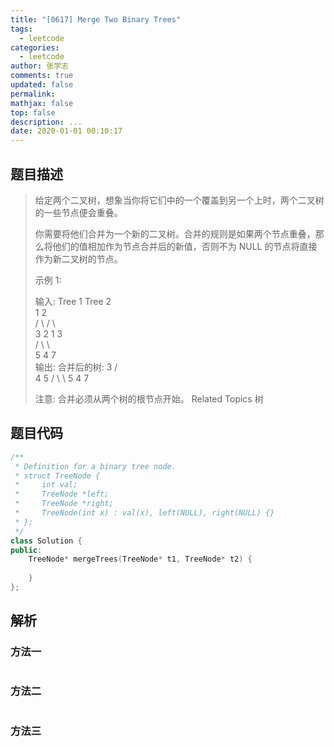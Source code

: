 ```yaml
---
title: "[0617] Merge Two Binary Trees"
tags:
  - leetcode
categories:
  - leetcode
author: 张学志
comments: true
updated: false
permalink:
mathjax: false
top: false
description: ...
date: 2020-01-01 00:10:17
---
```


## 题目描述

> 给定两个二叉树，想象当你将它们中的一个覆盖到另一个上时，两个二叉树的一些节点便会重叠。 
> 
> 你需要将他们合并为一个新的二叉树。合并的规则是如果两个节点重叠，那么将他们的值相加作为节点合并后的新值，否则不为 NULL 的节点将直接作为新二叉树的节点。 
> 
> 示例 1: 
> 
> 
> 输入: 
> Tree 1                     Tree 2                  
> 1                         2                             
> / \                       / \                            
> 3   2                     1   3                        
> /                           \   \                      
> 5                             4   7                  
> 输出: 
> 合并后的树:
> 3
> / \
> 4   5
> / \   \ 
> 5   4   7
> 
> 
> 注意: 合并必须从两个树的根节点开始。 
> Related Topics 树

## 题目代码

```cpp
/**
 * Definition for a binary tree node.
 * struct TreeNode {
 *     int val;
 *     TreeNode *left;
 *     TreeNode *right;
 *     TreeNode(int x) : val(x), left(NULL), right(NULL) {}
 * };
 */
class Solution {
public:
    TreeNode* mergeTrees(TreeNode* t1, TreeNode* t2) {
        
    }
};
```

## 解析

### 方法一

```cpp

```

### 方法二

```cpp

```

### 方法三

```cpp

```

